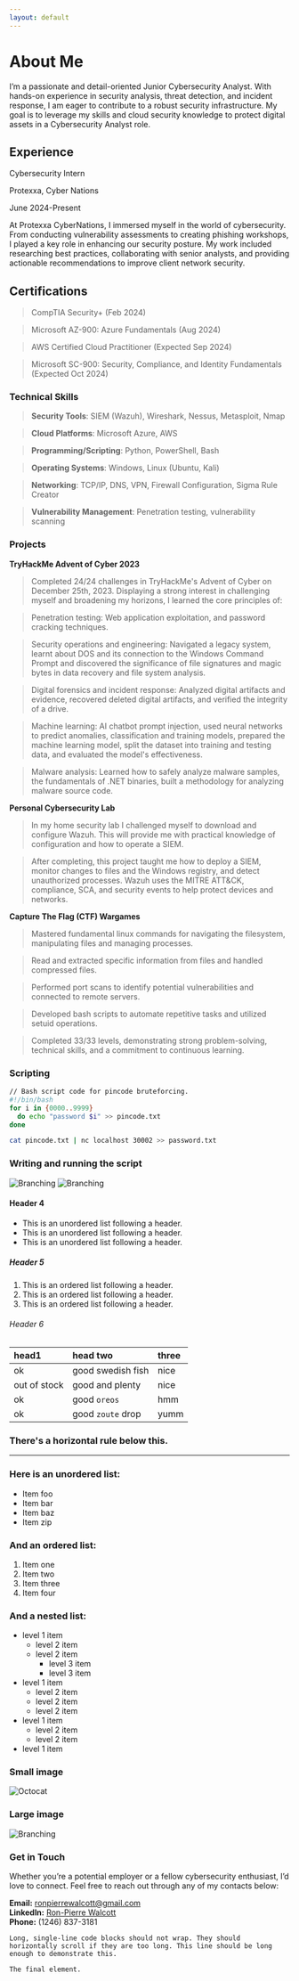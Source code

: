 ```yaml
---
layout: default
---
```



# About Me

I’m a passionate and detail-oriented Junior Cybersecurity Analyst. With hands-on experience in security analysis, threat detection, and incident response, I am eager to contribute to a robust security infrastructure. My goal is to leverage my skills and cloud security knowledge to protect digital assets in a Cybersecurity Analyst role.

## Experience 

Cybersecurity Intern

Protexxa, Cyber Nations

June 2024-Present

At Protexxa CyberNations, I immersed myself in the world of cybersecurity. From conducting vulnerability assessments to creating phishing workshops, I played a key role in enhancing our security posture. My work included researching best practices, collaborating with senior analysts, and providing actionable recommendations to improve client network security.

## Certifications

> CompTIA Security+ (Feb 2024)

> Microsoft AZ-900: Azure Fundamentals (Aug 2024)

> AWS Certified Cloud Practitioner (Expected Sep 2024)

> Microsoft SC-900: Security, Compliance, and Identity Fundamentals (Expected Oct 2024)

### Technical Skills

> **Security Tools**: SIEM (Wazuh), Wireshark, Nessus, Metasploit, Nmap

> **Cloud Platforms**: Microsoft Azure, AWS

> **Programming/Scripting**: Python, PowerShell, Bash

> **Operating Systems**: Windows, Linux (Ubuntu, Kali)

> **Networking**: TCP/IP, DNS, VPN, Firewall Configuration, Sigma Rule Creator

> **Vulnerability Management**: Penetration testing, vulnerability scanning

### Projects

**TryHackMe Advent of Cyber 2023**
> Completed 24/24 challenges in TryHackMe's Advent of Cyber on December 25th, 2023. Displaying a strong interest in challenging myself and broadening my horizons, I learned the core principles of:

> Penetration testing: Web application exploitation, and password cracking techniques.

> Security operations and engineering: Navigated a legacy system, learnt about DOS and its connection to the Windows Command Prompt and discovered the significance of file signatures and magic bytes in data recovery and file system analysis.

> Digital forensics and incident response: Analyzed digital artifacts and evidence, recovered deleted digital artifacts, and verified the integrity of a drive.

> Machine learning: AI chatbot prompt injection, used neural networks to predict anomalies, classification and training models, prepared the machine learning model, split the dataset into training and testing data, and evaluated the model's effectiveness.

> Malware analysis: Learned how to safely analyze malware samples, the fundamentals of .NET binaries, built a methodology for analyzing malware source code.

**Personal Cybersecurity Lab**
> In my home security lab I challenged myself to download and configure Wazuh. This will provide me with practical knowledge of configuration and how to operate a SIEM.

> After completing, this project taught me how to deploy a SIEM, monitor changes to files and the Windows registry, and detect unauthorized processes. Wazuh uses the MITRE ATT&CK, compliance, SCA, and security events to help protect devices and networks.

**Capture The Flag (CTF) Wargames**
> Mastered fundamental linux commands for navigating the filesystem, manipulating files and managing processes.

> Read and extracted specific information from files and handled compressed files.

> Performed port scans to identify potential vulnerabilities and connected to remote servers.

> Developed bash scripts to automate repetitive tasks and utilized setuid operations.

> Completed 33/33 levels, demonstrating strong problem-solving, technical skills, and a commitment to continuous learning.


### Scripting

```bash
// Bash script code for pincode bruteforcing.
#!/bin/bash
for i in {0000..9999}
  do echo "password $i" >> pincode.txt
done

cat pincode.txt | nc localhost 30002 >> password.txt
```
### Writing and running the script

![Branching](writing_the_code_linux.png)
![Branching](pincode_bruteforce_linux.png)

#### Header 4

*   This is an unordered list following a header.
*   This is an unordered list following a header.
*   This is an unordered list following a header.

##### Header 5

1.  This is an ordered list following a header.
2.  This is an ordered list following a header.
3.  This is an ordered list following a header.

###### Header 6

| head1        | head two          | three |
|:-------------|:------------------|:------|
| ok           | good swedish fish | nice  |
| out of stock | good and plenty   | nice  |
| ok           | good `oreos`      | hmm   |
| ok           | good `zoute` drop | yumm  |

### There's a horizontal rule below this.

* * *

### Here is an unordered list:

*   Item foo
*   Item bar
*   Item baz
*   Item zip

### And an ordered list:

1.  Item one
1.  Item two
1.  Item three
1.  Item four

### And a nested list:

- level 1 item
  - level 2 item
  - level 2 item
    - level 3 item
    - level 3 item
- level 1 item
  - level 2 item
  - level 2 item
  - level 2 item
- level 1 item
  - level 2 item
  - level 2 item
- level 1 item

### Small image

![Octocat](https://github.githubassets.com/images/icons/emoji/octocat.png)

### Large image

![Branching](kali_wallpaper_green_4k_by_ashansol_dbinp74-fullview.png)


### Get in Touch

Whether you’re a potential employer or a fellow cybersecurity enthusiast, I’d love to connect. Feel free to reach out through any of my contacts below:

**Email:** <a href="mailto:ronpierrewalcott@gmail.com">ronpierrewalcott@gmail.com</a><br>
**LinkedIn:** <a href="https://www.linkedin.com/in/ron-pierre-walcott" target="_blank">Ron-Pierre Walcott</a><br>
**Phone:** (1246) 837-3181



```
Long, single-line code blocks should not wrap. They should horizontally scroll if they are too long. This line should be long enough to demonstrate this.
```

```
The final element.
```
